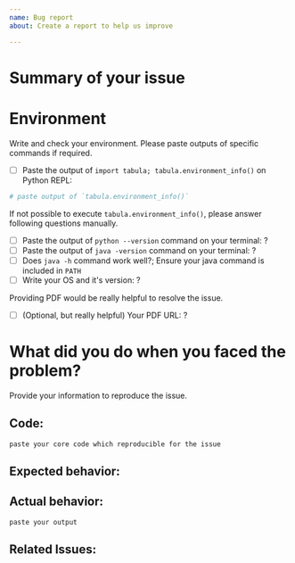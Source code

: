 ```yaml
---
name: Bug report
about: Create a report to help us improve

---
```


# Summary of your issue

# Environment

Write and check your environment. Please paste outputs of specific commands if required.

- [ ] Paste the output of `import tabula; tabula.environment_info()` on Python REPL: 

```py
# paste output of `tabula.environment_info()`
```

If not possible to execute `tabula.environment_info()`, please answer following questions manually.

- [ ] Paste the output of `python --version` command on your terminal: ?
- [ ] Paste the output of `java -version` command on your terminal: ?
- [ ] Does `java -h` command work well?; Ensure your java command is included in `PATH`
- [ ] Write your OS and it's version: ?

Providing PDF would be really helpful to resolve the issue.

- [ ] (Optional, but really helpful) Your PDF URL: ?


# What did you do when you faced the problem?

Provide your information to reproduce the issue.

## Code:

```
paste your core code which reproducible for the issue
```

## Expected behavior:


## Actual behavior:

```
paste your output
```

## Related Issues:
